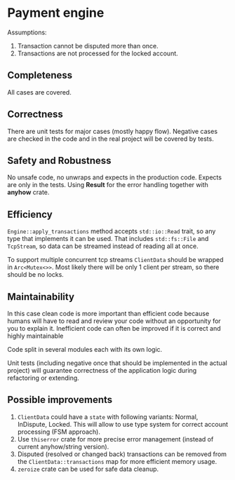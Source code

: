 # Payment engine

Assumptions:
1. Transaction cannot be disputed more than once.
2. Transactions are not processed for the locked account.

## Completeness

All cases are covered.

## Correctness

There are unit tests for major cases (mostly happy flow). Negative cases are
checked in the code and in the real project will be covered by tests.

## Safety and Robustness

No unsafe code, no unwraps and expects in the production code. Expects are only in the tests.
Using **Result** for the error handling together with **anyhow** crate.

## Efficiency

`Engine::apply_transactions` method accepts `std::io::Read` trait, so any type that implements
it can be used. That includes `std::fs::File` and `TcpStream`, so data can be streamed instead
of reading all at once.

To support multiple concurrent tcp streams `ClientData` should be wrapped in `Arc<Mutex<>>`.
Most likely there will be only 1 client per stream, so there should be no locks.

## Maintainability

In this case clean code is more important than efficient code because
humans will have to read and review your code without an opportunity for
you to explain it. Inefficient code can often be improved if it is correct and
highly maintainable

Code split in several modules each with its own logic.

Unit tests (including negative once that should be implemented in the actual project) will
guarantee correctness of the application logic during refactoring or extending.

## Possible improvements

1. `ClientData` could have a `state` with following variants: Normal, InDispute, Locked.
   This will allow to use type system for correct account processing (FSM approach).
2. Use `thiserror` crate for more precise error management (instead of current
   anyhow/string version).
3. Disputed (resolved or changed back) transactions can be removed from the
   `ClientData::transactions` map for more efficient memory usage.
4. `zeroize` crate can be used for safe data cleanup.
